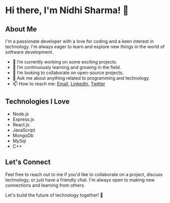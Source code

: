 # Hi there, I'm Nidhi Sharma! 👋

## About Me

I'm a passionate developer with a love for coding and a keen interest in technology. I'm always eager to learn and explore new things in the world of software development.

- 🔭 I’m currently working on some exciting projects.
- 🌱 I’m continuously learning and growing in the field.
- 👯 I’m looking to collaborate on open-source projects.
- 💬 Ask me about anything related to programming and technology.
- 📫 How to reach me: [Email](nidsharma1111@gmail.com), [LinkedIn](https://www.linkedin.com/in/nidhisharma1111), [Twitter](https://twitter.com/nidhisharma_6)

## Technologies I Love

- Node.js
- Express.js
- React.js
- JavaScript
- MongoDb
- MySql
- C++



## Let's Connect

Feel free to reach out to me if you'd like to collaborate on a project, discuss technology, or just have a friendly chat. I'm always open to making new connections and learning from others.

Let's build the future of technology together! 🚀
